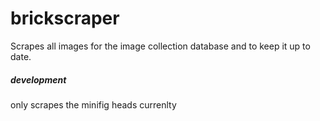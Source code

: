 # brickscraper 

Scrapes all images for the image collection database and to keep it up to date.

##### development

only scrapes the minifig heads currenlty


